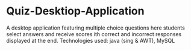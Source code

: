 # Quiz-Desktiop-Application
A desktop application featuring multiple choice questions here students select answers and receive scores ith correct and incorrect responses displayed at the end. 
Technologies used: java (sing & AWT), MySQL
